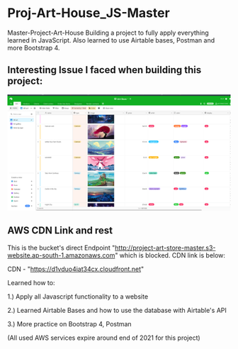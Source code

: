 # Proj-Art-House_JS-Master
Master-Project-Art-House
Building a project to fully apply everything learned in JavaScript. Also learned to use Airtable bases, Postman and more Bootstrap 4.

## Interesting Issue I faced when building this project:

![Alt Text](/images/Airtable-About-1.png)

## AWS CDN Link and rest

This is the bucket's direct Endpoint "http://project-art-store-master.s3-website.ap-south-1.amazonaws.com" which is blocked. CDN link is below:

CDN - "https://d1vduo4iat34cx.cloudfront.net"

Learned how to:

1.) Apply all Javascript functionality to a website

2.) Learned Airtable Bases and how to use the database with Airtable's API

3.) More practice on Bootstrap 4, Postman 

(All used AWS services expire around end of 2021 for this project)
